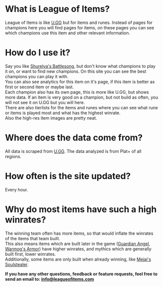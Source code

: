 # What is League of Items?

League of Items is like [U.GG](https://u.gg) but for items and runes. Instead of pages for champions here you will find
pages for items, on these pages you can see which champions use this item and other relevant information.

# How do I use it?

Say you like [Shurelya's Battlesong](/items/2065), but don't know what champions to play it on, or want to find new
champions. On this site you can see the best champions you can play it with.  
You can also see analytics for this item on it's page, if this item is better as first or second item or maybe last.  
Each champion also has its own page, this is more like U.GG, but shows more data. If an item is very good on a champion,
but not build as often, you will not see it on U.GG but you will here.  
There are also tierlists for the items and runes where you can see what rune or items is played most and what has the
highest winrate.  
Also the high-res item images are pretty neat.

# Where does the data come from?

All data is scraped from [U.GG](https://u.gg). The data analyzed is from Plat+ of all regions.

# How often is the site updated?

Every hour.

# Why do most items have such a high winrates?

The winning team often has more items, so that would inflate the winrates of the items that team built.  
This also means items which are built later in the game ([Guardian Angel](/items/3026), [Warmog's Armor](/items/3083))
have higher winrates, and mythics which are generally built first, lower winrates.  
Additionally, some items are only built when already winning, like [Mejai's Soulstealer](/items/3041).

**If you have any other questions, feedback or feature requests, feel free to send an email
to: [info@leagueofitems.com](mailto:info@leagueofitems.com)**